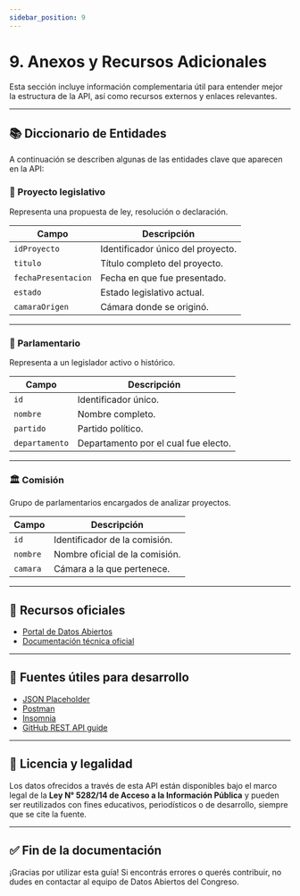 ```yaml
---
sidebar_position: 9
---
```


# 9. Anexos y Recursos Adicionales

Esta sección incluye información complementaria útil para entender mejor la estructura de la API, así como recursos externos y enlaces relevantes.

---

## 📚 Diccionario de Entidades

A continuación se describen algunas de las entidades clave que aparecen en la API:

### 🧾 Proyecto legislativo

Representa una propuesta de ley, resolución o declaración.

| Campo                | Descripción                                |
|----------------------|--------------------------------------------|
| `idProyecto`         | Identificador único del proyecto.          |
| `titulo`             | Título completo del proyecto.              |
| `fechaPresentacion`  | Fecha en que fue presentado.               |
| `estado`             | Estado legislativo actual.                 |
| `camaraOrigen`       | Cámara donde se originó.                   |

---

### 🧑 Parlamentario

Representa a un legislador activo o histórico.

| Campo         | Descripción                                      |
|---------------|--------------------------------------------------|
| `id`          | Identificador único.                             |
| `nombre`      | Nombre completo.                                 |
| `partido`     | Partido político.                                |
| `departamento`| Departamento por el cual fue electo.             |

---

### 🏛️ Comisión

Grupo de parlamentarios encargados de analizar proyectos.

| Campo      | Descripción                             |
|------------|------------------------------------------|
| `id`       | Identificador de la comisión.            |
| `nombre`   | Nombre oficial de la comisión.           |
| `camara`   | Cámara a la que pertenece.               |

---

## 🔗 Recursos oficiales

- [Portal de Datos Abiertos](https://datos.congreso.gov.py/opendata/)
- [Documentación técnica oficial](https://datos.congreso.gov.py/opendata/api/docs)

---

## 🧪 Fuentes útiles para desarrollo

- [JSON Placeholder](https://jsonplaceholder.typicode.com/)
- [Postman](https://www.postman.com/)
- [Insomnia](https://insomnia.rest/)
- [GitHub REST API guide](https://docs.github.com/en/rest)

---

## 📝 Licencia y legalidad

Los datos ofrecidos a través de esta API están disponibles bajo el marco legal de la **Ley N° 5282/14 de Acceso a la Información Pública** y pueden ser reutilizados con fines educativos, periodísticos o de desarrollo, siempre que se cite la fuente.

---

## ✅ Fin de la documentación

¡Gracias por utilizar esta guía! Si encontrás errores o querés contribuir, no dudes en contactar al equipo de Datos Abiertos del Congreso.
